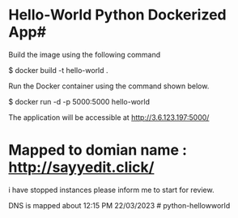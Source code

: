 # Hello-World Python Dockerized App#

Build the image using the following command

$ docker build -t hello-world .

Run the Docker container using the command shown below.

$ docker run -d -p 5000:5000 hello-world

The application will be accessible at http://3.6.123.197:5000/


# Mapped to domian name : http://sayyedit.click/

i have stopped instances please inform me to start for review.

DNS is mapped about 12:15 PM 22/03/2023
#   p y t h o n - h e l l o w w o r l d  
 